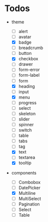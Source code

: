 # Todos

- theme

  - [ ] alert
  - [ ] avatar
  - [x] badge
  - [ ] breadcrumb
  - [ ] button
  - [x] checkbox
  - [ ] drawer
  - [ ] form-error
  - [ ] form-label
  - [ ] form
  - [x] heading
  - [ ] input
  - [x] menu
  - [ ] progress
  - [ ] select
  - [ ] skeleton
  - [ ] slider
  - [ ] spinner
  - [ ] switch
  - [ ] table
  - [ ] tabs
  - [ ] tag
  - [x] text
  - [ ] textarea
  - [x] tooltip

- components
  - [ ] Combobox
  - [ ] DatePicker
  - [x] Multiline
  - [ ] MultiSelect
  - [ ] Pagination
  - [ ] Select
  - [ ] Table
